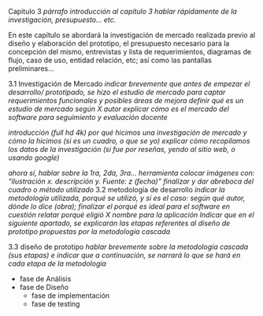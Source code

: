 Capitulo 3
*párrafo introducción al capítulo 3*
*hablar rápidamente de la investigación, presupuesto... etc.*

En este capítulo se abordará la investigación de mercado realizada previo al diseño y elaboración del prototipo, el presupuesto necesario para la concepción del mismo, entrevistas y lista de requerimientos, diagramas de flujo, caso de uso, entidad relación, etc; así como las pantallas preliminares...

3.1 Investigación de Mercado
*indicar brevemente que antes de empezar el desarrollo/ prototipado, se hizo el estudio de mercado para captar requerimientos funcionales y posibles áreas de mejora*
*definir qué es un estudio de mercado según X autor*
*explicar cómo es el mercado del software para seguimiento y evaluación docente*

*introducción (full hd 4k) por qué hicimos una investigación de mercado y cómo la hicimos (si es un cuadro, o que se yo)*
*explicar cómo recopilamos los datos de la investigación (si fue por reseñas, yendo al sitio web, o usando google)*

*ahora sí, hablar sobre la 1ra, 2da, 3ra… herramienta*
  *colocar imágenes con: “ilustración x. descripción y. Fuente: z (fecha)”*
*finalizar y dar abreboca del cuadro o método utilizado*
3.2 metodología de desarrollo
*indicar la metodología utilizada, porqué se utilizó, y si es el caso: según qué autor, dónde lo dice (obra); finalizar el porqué es ideal para el software en cuestión*
*relatar porqué eligió X nombre para la aplicación*
*Indicar que en el siguiente apartado, se explicarán las etapas referentes al diseño de prototipo propuestas por la metodología cascada*

3.3 diseño de prototipo
*hablar brevemente sobre la metodología cascada (sus etapas) e indicar que a continuación, se narrará lo que se hará en cada etapa de la metodología*
  - fase de Análisis
- fase de Diseño
  - fase de implementación
  - fase de testing
